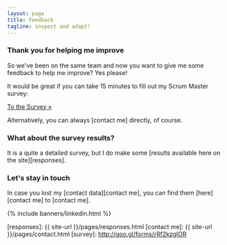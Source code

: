 ```yaml
---
layout: page
title: Feedback
tagline: inspect and adapt!
---
```


### Thank you for helping me improve

So we've been on the same team and now you want to give me some feedback to help me improve? Yes please!

It would be great if you can take 15 minutes to fill out my Scrum Master survey:

<p>
    <a class="btn btn-success btn-lg http://goo.gl/forms/rRf2kzglOR" 
       href="http://goo.gl/forms/rRf2kzglOR" 
       role="button">To the Survey &raquo;</a>
</p>

Alternatively, you can always [contact me] directly, of course.

### What about the survey results?

It is a quite a detailed survey, but I do make some [results available here on the site][responses].

### Let's stay in touch

In case you lost my [contact data][contact me], you can find them [here][contact me] to [contact me].

{% include banners/linkedin.html %}


 [responses]: {{ site-url }}/pages/responses.html
 [contact me]: {{ site-url }}/pages/contact.html
 [survey]: http://goo.gl/forms/rRf2kzglOR
